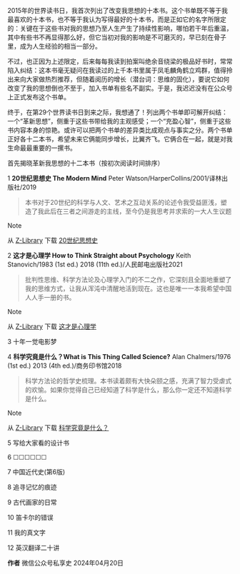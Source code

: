 2015年的世界读书日，我首次列出了改变我思想的十本书。这个书单既不等于我最喜欢的十本书，也不等于我认为写得最好的十本书，而是正如它的名字所限定的：关键在于这些书对我的思想乃至人生产生了持续性影响，哪怕若干年后重温，其中有些书不再显得那么好，但它当初对我的影响是不可磨灭的，早已刻在骨子里，成为人生经验的相当一部分。

不过，也正因为上述限定，后来每每我读到拍案叫绝余音绕梁的极品好书时，常常陷入纠结：这本书毫无疑问在我读过的上千本书里属于凤毛麟角鹤立鸡群，值得拎出来向大家做热烈推荐，但随着阅历的增长（潜台词：思维的固化），要说它如何改变了我的思想倒也不至于，加入书单有些名不副实。于是，我迟迟没有在公众号上正式发布这个书单。

终于，在第29个世界读书日到来之际，我想通了！列出两个书单即可解开纠结：一个“革新思想”，侧重于这些书带给我的主观感受；一个“充盈心智”，侧重于这些书内容本身的惊艳。或许可以把两个书单的差异类比成观点与事实之分。两个书单正好各十二本书，希望未来它俩能同步增长，比翼齐飞。它俩合在一起，就是对我生命最最重要的一摞书。

首先揭晓革新我思想的十二本书（按初次阅读时间排序）

1
**20世纪思想史 The Modern Mind** Peter Watson/HarperCollins/2001/译林出版社/2019
> 本书对于20世纪的科学与人文、艺术之互动关系的论述令我受益匪浅，塑造了我此后在三者之间游走的主线，至今仍是我思考并求索的一大人生议题

> [!NOTE]
从 [Z-Library](https://singlelogin.re/) 下载 [20世纪思想史](https://zh.singlelogin.re/book/5261238/329c95/)

2
**这才是心理学 How to Think Straight about Psychology** Keith Stanovich/1983 (1st ed.) 2018 (11th ed.)/人民邮电出版社2021
> 批判性思维、科学方法论及心理学入门的不二之作，它深刻且全面地重塑了我的思维方式，让我从浑沌中清醒地活到现在。这也是唯一一本我希望中国人人手一册的书。

> [!NOTE]
从 [Z-Library](https://singlelogin.re/) 下载 [这才是心理学](https://zh.singlelogin.re/book/21063513/7dd389/)

3
十年一觉电影梦

4
**科学究竟是什么？What is This Thing Called Science?** Alan Chalmers/1976 (1st ed.) 2013 (4th ed.)/商务印书馆2018
> 科学方法论的哲学史梳理。本书读着颇有大快朵颐之感，充满了智力受虐式的欢愉。如果你觉得自己已经知道了科学是什么，那么你一定还不知道科学是什么。

> [!NOTE]
从 [Z-Library](https://singlelogin.re/) 下载 [科学究竟是什么？](https://zh.singlelogin.re/book/5622829/f2bccd/)

5
写给大家看的设计书

6
☐☐☐☐☐☐

7
中国近代史(第6版)

8
追寻记忆的痕迹

9
古代画家的日常

10
笛卡尔的错误

11
我的真文字

12
英汉翻译二十讲


**作者** 微信公众号私享史 2024年04月20日
